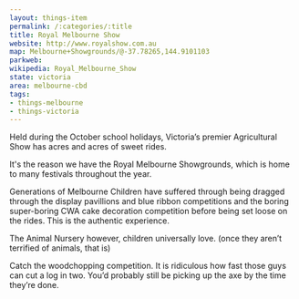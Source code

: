 ```yaml
---
layout: things-item
permalink: /:categories/:title
title: Royal Melbourne Show
website: http://www.royalshow.com.au 
map: Melbourne+Showgrounds/@-37.78265,144.9101103
parkweb: 
wikipedia: Royal_Melbourne_Show
state: victoria
area: melbourne-cbd
tags:
- things-melbourne
- things-victoria
---
```

Held during the October school holidays, Victoria’s premier Agricultural Show has acres and acres of sweet rides.

It's the reason we have the Royal Melbourne Showgrounds, which is home to many festivals throughout the year.

Generations of Melbourne Children have suffered through being dragged through the display pavillions and blue ribbon competitions and the boring super-boring CWA cake decoration competition before being set loose on the rides. This is the authentic experience.

The Animal Nursery however, children universally love. (once they aren’t terrified of animals, that is)

Catch the woodchopping competition. It is ridiculous how fast those guys can cut a log in two. You’d probably still be picking up the axe by the time they’re done.
